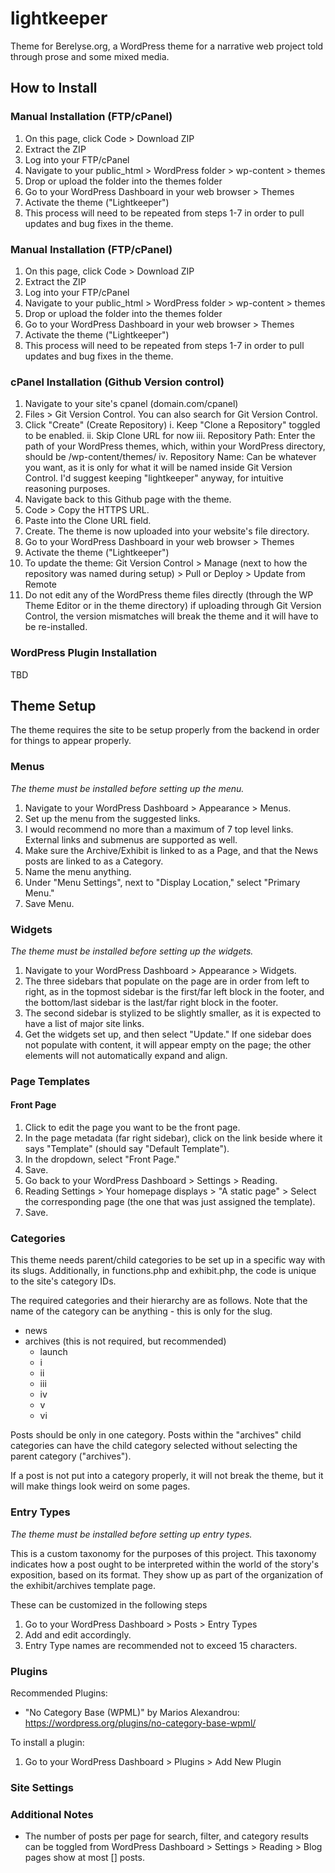 # lightkeeper

 Theme for Berelyse.org, a WordPress theme for a narrative web project told through prose and some mixed media.

 ## How to Install

### Manual Installation (FTP/cPanel)
 1. On this page, click Code &gt; Download ZIP
 2. Extract the ZIP
 3. Log into your FTP/cPanel
 4. Navigate to your public_html  &gt; WordPress folder  &gt; wp-content  &gt; themes
 5. Drop or upload the folder into the themes folder
 6. Go to your WordPress Dashboard in your web browser &gt; Themes
 7. Activate the theme ("Lightkeeper")
 8. This process will need to be repeated from steps 1-7 in order to pull updates and bug fixes in the theme.

 ### Manual Installation (FTP/cPanel)
 1. On this page, click Code &gt; Download ZIP
 2. Extract the ZIP
 3. Log into your FTP/cPanel
 4. Navigate to your public_html  &gt; WordPress folder  &gt; wp-content  &gt; themes
 5. Drop or upload the folder into the themes folder
 6. Go to your WordPress Dashboard in your web browser &gt; Themes
 7. Activate the theme ("Lightkeeper")
 8. This process will need to be repeated from steps 1-7 in order to pull updates and bug fixes in the theme.

### cPanel Installation (Github Version control)
1. Navigate to your site's cpanel (domain.com/cpanel)
2. Files &gt; Git Version Control. You can also search for Git Version Control.
3. Click "Create" (Create Repository)
    i. Keep "Clone a Repository" toggled to be enabled.
    ii. Skip Clone URL for now
    iii. Repository Path: Enter the path of your WordPress themes, which, within your WordPress directory, should be /wp-content/themes/
    iv. Repository Name: Can be whatever you want, as it is only for what it will be named inside Git Version Control. I'd suggest keeping "lightkeeper" anyway, for intuitive reasoning purposes.
4. Navigate back to this Github page with the theme.
5. Code &gt; Copy the HTTPS URL.
6. Paste into the Clone URL field.
7. Create. The theme is now uploaded into your website's file directory.
8. Go to your WordPress Dashboard in your web browser &gt; Themes
9. Activate the theme ("Lightkeeper")
10. To update the theme: Git Version Control &gt; Manage (next to how the repository was named during setup) &gt; Pull or Deploy &gt; Update from Remote
11. Do not edit any of the WordPress theme files directly (through the WP Theme Editor or in the theme directory) if uploading through Git Version Control, the version mismatches will break the theme and it will have to be re-installed.

### WordPress Plugin Installation

TBD

 ## Theme Setup

 The theme requires the site to be setup properly from the backend in order for things to appear properly.

 ### Menus

 *The theme must be installed before setting up the menu.*

 1. Navigate to your WordPress Dashboard &gt; Appearance &gt; Menus.
 2. Set up the menu from the suggested links. 
 3. I would recommend no more than a maximum of 7 top level links. External links and submenus are supported as well.
 4. Make sure the Archive/Exhibit is linked to as a Page, and that the News posts are linked to as a Category.
 5. Name the menu anything.
 6. Under "Menu Settings", next to "Display Location," select "Primary Menu."
 7. Save Menu. 

 ### Widgets

*The theme must be installed before setting up the widgets.*

1. Navigate to your WordPress Dashboard &gt; Appearance &gt; Widgets.
2. The three sidebars that populate on the page are in order from left to right, as in the topmost sidebar is the first/far left block in the footer, and the bottom/last sidebar is the last/far right block in the footer.
3. The second sidebar is stylized to be slightly smaller, as it is expected to have a list of major site links.
4. Get the widgets set up, and then select "Update." If one sidebar does not populate with content, it will appear empty on the page; the other elements will not automatically expand and align.

 ### Page Templates

 #### Front Page
 1. Click to edit the page you want to be the front page.
 2. In the page metadata (far right sidebar), click on the link beside where it says "Template" (should say "Default Template").
 3. In the dropdown, select "Front Page." 
 4. Save.
 5. Go back to your WordPress Dashboard &gt; Settings &gt; Reading.
 6. Reading Settings &gt; Your homepage displays &gt; "A static page" &gt; Select the corresponding page (the one that was just assigned the template).
 7. Save.

 ### Categories

 This theme needs parent/child categories to be set up in a specific way with its slugs. Additionally, in functions.php and exhibit.php, the code is unique to the site's category IDs.

 The required categories and their hierarchy are as follows. Note that the name of the category can be anything - this is only for the slug.

 - news
 - archives (this is not required, but recommended)
    - launch
    - i
    - ii
    - iii
    - iv
    - v
    - vi

Posts should be only in one category. Posts within the "archives" child categories can have the child category selected without selecting the parent category ("archives").

If a post is not put into a category properly, it will not break the theme, but it will make things look weird on some pages.

 ### Entry Types

 *The theme must be installed before setting up entry types.*

 This is a custom taxonomy for the purposes of this project. This taxonomy indicates how a post ought to be interpreted within the world of the story's exposition, based on its format. They show up as part of the organization of the exhibit/archives template page.

 These can be customized in the following steps
 1. Go to your WordPress Dashboard &gt; Posts &gt; Entry Types
 2. Add and edit accordingly.
 3. Entry Type names are recommended not to exceed 15 characters.

 ### Plugins

 Recommended Plugins:
 - "No Category Base (WPML)" by Marios Alexandrou: https://wordpress.org/plugins/no-category-base-wpml/

 To install a plugin:
 1. Go to your WordPress Dashboard &gt; Plugins &gt; Add New Plugin

 ### Site Settings

 ### Additional Notes

 - The number of posts per page for search, filter, and category results can be toggled from WordPress Dashboard &gt; Settings &gt; Reading &gt; Blog pages show at most [] posts.